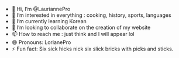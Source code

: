 - 👋 Hi, I’m @LauriannePro
- 👀 I’m interested in everything : cooking, history, sports, languages
- 🌱 I’m currently learning Korean 
- 💞️ I’m looking to collaborate on the creation of my website
- 📫 How to reach me : just think and I will appear lol
- 😄 Pronouns: LorianePro
- ⚡ Fun fact: Six sick hicks nick six slick bricks with picks and sticks.

<!---
LauriannePro/LauriannePro is a ✨ special ✨ repository because its `README.md` (this file) appears on your GitHub profile.
You can click the Preview link to take a look at your changes.
--->
